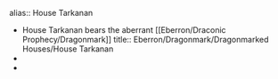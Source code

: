 alias:: House Tarkanan

- House Tarkanan bears the aberrant [[Eberron/Draconic Prophecy/Dragonmark]]
  title:: Eberron/Dragonmark/Dragonmarked Houses/House Tarkanan
-
-